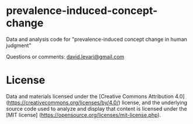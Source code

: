 # prevalence-induced-concept-change

Data and analysis code for "prevalence-induced concept change in human judgment"

Questions or comments: david.levari@gmail.com 

# License

Data and materials licensed under the [Creative Commons Attribution 4.0] (https://creativecommons.org/licenses/by/4.0/) license, and the underlying source code used to analyze and display that content is licensed under the [MIT license] (https://opensource.org/licenses/mit-license.php).
